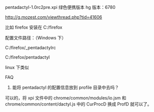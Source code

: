 pentadactyl-1.0rc2pre.xpi 绿色便携版本
hg 版本：6780


http://g.mozest.com/viewthread.php?tid=41606


比如 firefox 安装在 C:/firefox

配置文件路径：（Windows 下）

C:/firefox/_pentadactylrc

C:/firefox/pentadactyl

linux 下类似

FAQ

1. 能将 pentadactyl 的配置信息放到 profile 目录中去吗？


可以的，将 xpi 文件中的 chrome/common/modules/io.jsm 和 chrome/common/content/dactyl.js 中的 CurProcD 换成 ProfD 就可以了。
